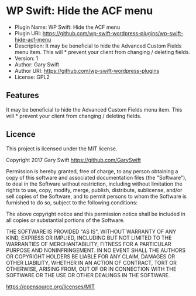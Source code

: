 # WP Swift: Hide the ACF menu

 * Plugin Name: WP Swift: Hide the ACF menu
 * Plugin URI: https://github.com/wp-swift-wordpress-plugins/wp-swift-hide-acf-menu
 * Description: It may be beneficial to hide the Advanced Custom Fields menu item. This will  * prevent your client from changing / deleting fields.
 * Version: 1
 * Author: Gary Swift
 * Author URI: https://github.com/wp-swift-wordpress-plugins
 * License: GPL2

## Features
It may be beneficial to hide the Advanced Custom Fields menu item. This will  * prevent your client from changing / deleting fields.

## Licence
This project is licensed under the MIT license.

Copyright 2017 Gary Swift https://github.com/GarySwift

Permission is hereby granted, free of charge, to any person obtaining a copy of this software and associated documentation files (the "Software"), to deal in the Software without restriction, including without limitation the rights to use, copy, modify, merge, publish, distribute, sublicense, and/or sell copies of the Software, and to permit persons to whom the Software is furnished to do so, subject to the following conditions:

The above copyright notice and this permission notice shall be included in all copies or substantial portions of the Software.

THE SOFTWARE IS PROVIDED "AS IS", WITHOUT WARRANTY OF ANY KIND, EXPRESS OR IMPLIED, INCLUDING BUT NOT LIMITED TO THE WARRANTIES OF MERCHANTABILITY, FITNESS FOR A PARTICULAR PURPOSE AND NONINFRINGEMENT. IN NO EVENT SHALL THE AUTHORS OR COPYRIGHT HOLDERS BE LIABLE FOR ANY CLAIM, DAMAGES OR OTHER LIABILITY, WHETHER IN AN ACTION OF CONTRACT, TORT OR OTHERWISE, ARISING FROM, OUT OF OR IN CONNECTION WITH THE SOFTWARE OR THE USE OR OTHER DEALINGS IN THE SOFTWARE.

https://opensource.org/licenses/MIT